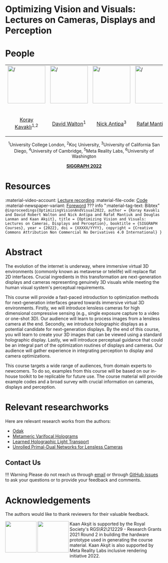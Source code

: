 # Optimizing Vision and Visuals: Lectures on Cameras, Displays and Perception

# People
<table class=""  style="margin: 10px auto;">
  <tbody>
    <tr>
      <td> <img src="../../people/koray_kavakli.png" width="120" alt=/> &nbsp;&nbsp;&nbsp;&nbsp;</td>
      <td> <img src="../../people/david_walton.png" width="120" alt=/> &nbsp;&nbsp;&nbsp;&nbsp;</td>
      <td> <img src="../../people/nick_antipa.png" width="120" alt=/> &nbsp;&nbsp;&nbsp;&nbsp;</td>
      <td> <img src="../../people/rafal_mantiuk.png" width="120" alt=/> &nbsp;&nbsp;&nbsp;&nbsp;</td>
      <td> <img src="../../people/douglas_lanman.png" width="120" alt=/> &nbsp;&nbsp;&nbsp;&nbsp;</td>
      <td> <img src="../../people/kaan_aksit.png" width="120" alt=/> &nbsp;&nbsp;&nbsp;&nbsp;</td>
    </tr>
    <tr>
      <td><p style="text-align:center;"><a href="https://scholar.google.com/citations?user=rn6XtO4AAAAJ">Koray Kavaklı</a><sup>1,2</sup></p></td>
      <td><p style="text-align:center;"><a href="https://drwalton.github.io/">David Walton</a><sup>1</sup></p></td>
      <td><p style="text-align:center;"><a href="https://scholar.google.com/citations?user=15xSd1gAAAAJ&hl=en">Nick Antipa</a><sup>3</sup></p></td>
      <td><p style="text-align:center;"><a href="https://www.cl.cam.ac.uk/~rkm38/">Rafał Mantiuk</a><sup>4</sup></p></td>
      <td><p style="text-align:center;"><a href="https://alumni.media.mit.edu/~dlanman/">Douglas Lanman</a><sup>5,6</sup></p></td>
      <td><p style="text-align:center;"><a href="https://kaanaksit.com">Kaan Akşit</a><sup>1</sup></p></td>
    </tr>
  </tbody>
</table>
<p style="text-align:center;"><sup>1</sup>University College London, <sup>2</sup>Koç University, <sup>3</sup>University of California San Diego, <sup>4</sup>University of Cambridge, <sup>5</sup>Meta Reality Labs, <sup>6</sup>University of Washington  </p>
<p style="text-align:center;"><b><a href="https://s2022.siggraph.org/presentation/?id=gensub_228&sess=sess168">SIGGRAPH 2022</a></b></p>

# Resources
:material-video-account: [Lecture recording](https://www.youtube.com/watch?v=Ohloqfl8ofI)
:material-file-code: [Code](https://github.com/complight/cameras-displays-perception-course)
:material-newspaper-variant: [Foreword](https://github.com/complight/cameras-displays-perception-course/blob/main/latex/course.pdf)
??? info ":material-tag-text: Bibtex"
        ```
        @inproceedings{OptimizingVisionAndVisual2022,
          author = {Koray Kavaklı and
                    David Robert Walton and
                    Nick Antipa and
                    Rafał Mantiuk and
                    Douglas Lanman and
                    Kaan Akşit},
          title = {Optimizing Vision and Visuals: Lectures on Cameras, Displays and Perception},
          booktitle = {SIGGRAPH Courses},
          year = {2022},
          doi = {XXXXX/YYYY},
          copyright = {Creative Commons Attribution Non Commercial No Derivatives 4.0 International}
        }
        ```

# Abstract
The evolution of the internet is underway, where immersive virtual 3D environments (commonly known as metaverse or telelife) will replace flat 2D interfaces.
Crucial ingredients in this transformation are next-generation displays and cameras representing genuinely 3D visuals while meeting the human visual system's perceptual requirements.

This course will provide a fast-paced introduction to optimization methods for next-generation interfaces geared towards immersive virtual 3D environments.
Firstly, we will introduce lensless cameras for high dimensional compressive sensing (e.g., single exposure capture to a video or one-shot 3D).
Our audience will learn to process images from a lensless camera at the end.
Secondly, we introduce holographic displays as a potential candidate for next-generation displays.
By the end of this course, you will learn to create your 3D images that can be viewed using a standard holographic display.
Lastly, we will introduce perceptual guidance that could be an integral part of the optimization routines of displays and cameras.
Our audience will gather experience in integrating perception to display and camera optimizations.

This course targets a wide range of audiences, from domain experts to newcomers.
To do so, examples from this course will be based on our in-house toolkit to be replicable for future use.
The course material will provide example codes and a broad survey with crucial information on cameras, displays and perception.

# Relevant researchworks
Here are relevant research works from the authors:

- [Odak](https://github.com/kunguz/odak)
- [Metameric Varifocal Holograms](https://github.com/complight/metameric_holography)
- [Learned Holographic Light Transport](https://github.com/complight/realistic_holography)
- [Unrolled Primal-Dual Networks for Lensless Cameras](https://arxiv.org/abs/2203.04353)

## Contact Us
!!! Warning
    Please do not reach us through [email](mailto:k.aksit@ucl.ac.uk) or through [GitHub issues](https://github.com/complight/cameras-displays-perception-course/issues) to ask your questions or to provide your feedback and comments.

# Acknowledgements
The authors would like to thank reviewers for their valuable feedback.

<div style="float: left; height:200px;" class="boxed">
<img align='left' src="../../media/royal_society.png" width="100" alt/>
<img align='left' src="../../media/meta_reality_labs.png" width="100" alt/>
</div>
Kaan Akşit is supported by the Royal Society's RGS\R2\212229 - Research Grants 2021 Round 2 in building the hardware prototype used in generating the course material. Kaan Akşit is also supported by Meta Reality Labs inclusive rendering initiative 2022.
<br />
<br />
<br />
<br />
<br />
<br />
<br />
